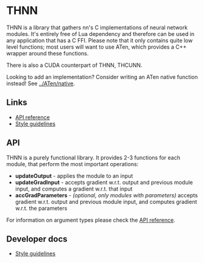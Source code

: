 # THNN

THNN is a library that gathers nn's C implementations of neural network modules. It's entirely free of Lua dependency and therefore can be used in any application that has a C FFI. Please note that it only contains quite low level functions; most users will want to use ATen, which provides a C++ wrapper around these functions.

There is also a CUDA counterpart of THNN, THCUNN.

Looking to add an implementation?  Consider writing an ATen native function
instead!  See [../ATen/native](../ATen/native).

## Links

* [API reference](doc/api_reference.md)
* [Style guidelines](doc/style_guidelines.md)

## API

THNN is a purely functional library. It provides 2-3 functions for each module, that perform the most important operations:

* **updateOutput** - applies the module to an input
* **updateGradInput** - accepts gradient w.r.t. output and previous module input, and computes a gradient w.r.t. that input
* **accGradParameters** - *(optional, only modules with parameters)* accepts gradient w.r.t. output and previous module input, and computes gradient w.r.t. the parameters

For information on argument types please check the [API reference](doc/api_reference.md).

## Developer docs

* [Style guidelines](doc/style_guidelines.md)
